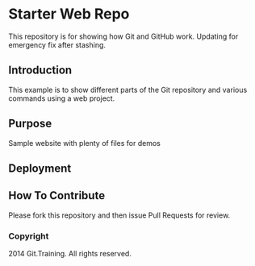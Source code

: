 # Starter Web Repo

This repository is for showing how Git and GitHub work. Updating for emergency fix after stashing.

## Introduction

This example is to show different parts of the Git repository and various commands using a web project.

## Purpose

Sample website with plenty of files for demos

## Deployment

## How To Contribute

Please fork this repository and then issue Pull Requests for review.

### Copyright

2014 Git.Training. All rights reserved.